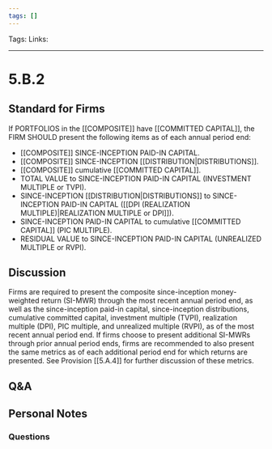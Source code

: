 ```yaml
---
tags: []
---
```

Tags:
Links: 
___
# 5.B.2
## Standard for Firms
If PORTFOLIOS in the [[COMPOSITE]] have [[COMMITTED CAPITAL]], the FIRM SHOULD present the following items as of each annual period end:
- [[COMPOSITE]] SINCE-INCEPTION PAID-IN CAPITAL.
- [[COMPOSITE]] SINCE-INCEPTION [[DISTRIBUTION|DISTRIBUTIONS]].
- [[COMPOSITE]] cumulative [[COMMITTED CAPITAL]].
- TOTAL VALUE to SINCE-INCEPTION PAID-IN CAPITAL (INVESTMENT MULTIPLE or TVPI).
- SINCE-INCEPTION [[DISTRIBUTION|DISTRIBUTIONS]] to SINCE-INCEPTION PAID-IN CAPITAL ([[DPI (REALIZATION MULTIPLE)|REALIZATION MULTIPLE or DPI]]).
- SINCE-INCEPTION PAID-IN CAPITAL to cumulative [[COMMITTED CAPITAL]] (PIC MULTIPLE).
- RESIDUAL VALUE to SINCE-INCEPTION PAID-IN CAPITAL (UNREALIZED MULTIPLE or RVPI).
## Discussion
Firms are required to present the composite since-inception money-weighted return (SI-MWR) through the most recent annual period end, as well as the since-inception paid-in capital, since-inception distributions, cumulative committed capital, investment multiple (TVPI), realization multiple (DPI), PIC multiple, and unrealized multiple (RVPI), as of the most recent annual period end. If firms choose to present additional SI-MWRs through prior annual period ends, firms are recommended to also present the same metrics as of each additional period end for which returns are presented. See Provision [[5.A.4]] for further discussion of these metrics.
## Q&A

## Personal Notes

### Questions